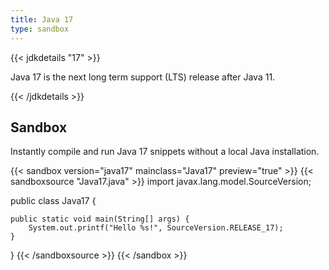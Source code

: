 ```yaml
---
title: Java 17
type: sandbox
---
```


{{< jdkdetails "17" >}}

Java 17 is the next long term support (LTS) release after Java 11.

{{< /jdkdetails >}}

## Sandbox

Instantly compile and run Java 17 snippets without a local Java installation.

{{< sandbox version="java17" mainclass="Java17" preview="true" >}}
{{< sandboxsource "Java17.java" >}}
import javax.lang.model.SourceVersion;

public class Java17 {
    
    public static void main(String[] args) {
        System.out.printf("Hello %s!", SourceVersion.RELEASE_17);
    }

}
{{< /sandboxsource >}}
{{< /sandbox >}}
